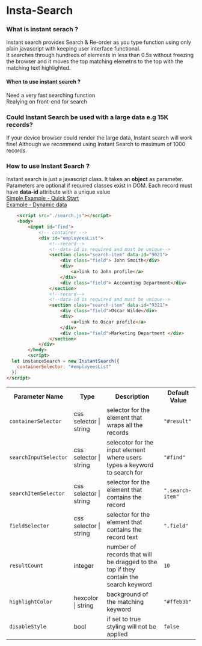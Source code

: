 ﻿# Insta-Search

### What is instant serach ? 

Instant search provides Search & Re-order as you type function using only plain javascript with keeping user interface functional.  
It searches through hundreds of elements in less than 0.5s without freezing the browser and it moves the top matching elemetns to the top with the matching text highlighted.






#### When to use instant search ? 
 Need a very fast searching function <br />
 Realying on front-end for search

### Could Instant Search be used with a large data e.g 15K records? 
If your device browser could render the large data, Instant search will work fine! Although we recommend using Instant Search to maximum of 1000 records. 


### How to use Instant Search ? 

Instant search is just a javascript class. It takes an **object** as parameter. Parameters are optional if required classes exist in DOM. Each record must have  **data-id** attribute with a unique value <br /> 
<a href="https://azizomarck.github.io/liveSearch/example/example.html" target="_blank">Simple Example - Quick Start</a> <br />
<a href="https://azizomarck.github.io/liveSearch/demo/demo.html" target="_blank">Example - Dynamic data</a>
```html
	<script src="./search.js"></script>
	<body>
		<input id="find">
			<!-- container -->
			<div id="employeesList">
				<!--record-->
				<!--data-id is required and must be unique-->
				<section class="search-item" data-id="9021">
					<div class="field"> John Smoith</div>
					<div>
						<a>link to John profile</a>
					</div>
					<div class="field"> Accounting Department</div>
				</section>
				<!--record-->
				<!--data-id is required and must be unique-->
				<section class="search-item" data-id="9321">
					<div class="field">Oscar Wilde</div>
					<div>
						<a>link to Oscar profile</a>
					</div>
					<div class="field">Marketing Department </div>
				</section>
			</div>
		</body>
		<script>
  let instanceSearch = new InstantSearch({
    containerSelector: "#employeesList"
  })
</script>
```





 <table>
   <tr>
      <th>Parameter Name</th>
      <th>Type</th>
      <th>Description</th>
      <th>Default Value</th>
   </tr>
   <tr>
      <td><code>containerSelector</code></td>
      <td>css selector | string</td>
      <td>selector for the element that wraps all the records</td>
      <td><code>"#result"</code></td>
   </tr>
   <tr>
      <td><code>searchInputSelector</code></td>
      <td>css selector | string</td>
      <td>selecotor for the input element where users types a keyword to search for</td>
      <td><code>"#find"</code></td>
   </tr>
   <tr>
      <td><code>searchItemSelector</code></td>
      <td>css selector | string</td>
      <td> selector for the element that contains the record </td>
      <td><code>".search-item"</code></td>
   </tr>
   <tr>
      <td><code>fieldSelector</code></td>
      <td>css selector | string</td>
      <td>selector for the element that contains the record text</td>
      <td><code>".field"</code></td>
   </tr>
   <tr>
      <td><code>resultCount</code></td>
      <td> integer</td>
      <td>number of records that will be dragged to the top if they contain the search keyword</td>
      <td><code>10</code></td>
   </tr>
   <tr>
      <td><code>highlightColor</code></td>
      <td>hexcolor | string</td>
      <td>background of the matching keyword</td>
      <td><code>"#ffeb3b"</code></td>
   </tr>
   <tr>
      <td><code>disableStyle</code></td>
      <td>bool</td>
      <td>if set to true styling will not be applied</td>
      <td><code>false</code></td>
   </tr>
</table>

